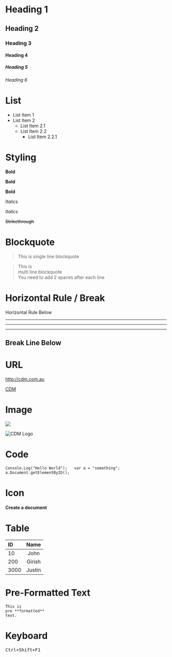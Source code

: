 # Heading 1
## Heading 2
### Heading 3
#### Heading 4
##### Heading 5
###### Heading 6

# List
*  List Item 1
*  List Item 2
   * List Item 2.1
   * List Item 2.2
     * List Item 2.2.1

# Styling
**Bold** 

__Bold__ 

<b>Bold</b>

*Italics*

_Italics_

~~Strikethrough~~

# Blockquote
> This is single line blockquote

> This is  
multi line blockquote  
You need to add 2 spaces after each line

# Horizontal Rule / Break
Horizontal Rule Below
* * *
***
- - -
Break Line Below
---
# URL
<http://cdm.com.au>

[CDM](http://cdm.com.au)

# Image
<img src="http://www.cdm.com.au/SiteAssets/images/Logo.png" />

![CDM Logo](http://www.cdm.com.au/SiteAssets/images/Logo.png)

# Code
`Console.Log("Hello World");  
var a = "something";
a.Document.getElementByID();`

# Icon
#### <i class=""></i>Create a document

# Table
| ID | Name |
| :--- | :---:|
| 10 | John |
| 200 | Girish |
| 3000 | Justin|

# Pre-Formatted Text
``` 
This is
pre **formatted**
text.
```

# Keyboard
<kbd>Ctrl+Shift+F1</kbd>















